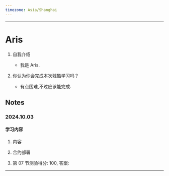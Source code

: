```yaml
---
timezone: Asia/Shanghai
---
```


---

# Aris

1. 自我介绍
    - 我是 Aris.

2. 你认为你会完成本次残酷学习吗？
    - 有点困难,不过应该能完成.

## Notes

<!-- Content_START -->

### 2024.10.03

#### 学习内容 

1. 内容

2. 合约部署

3. 第 07 节测验得分: 100, 答案: 

---



<!-- Content_END -->
